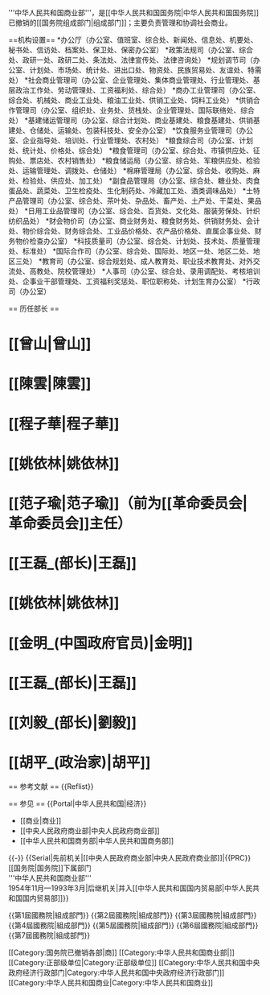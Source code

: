 '''中华人民共和国商业部'''，是[[中华人民共和国国务院|中华人民共和国国务院]]已撤销的[[国务院组成部门|组成部门]]；主要负责管理和协调社会商业。

==机构设置==
*办公厅（办公室、值班室、综合处、新闻处、信息处、机要处、秘书处、信访处、档案处、保卫处、保密办公室）
*政策法规司（办公室、综合处、政研一处、政研二处、条法处、法律宣传处、法律咨询处）
*规划调节司（办公室、计划处、市场处、统计处、进出口处、物资处、民族贸易处、友谊处、特需处）
*社会商业管理司（办公室、企业管理处、集体商业管理处、行业管理处、基层政治工作处、劳动管理处、工资福利处、综合处）
*商办工业管理司（办公室、综合处、机械处、商业工业处、粮油工业处、供销工业处、饲料工业处）
*供销合作管理司（办公室、组织处、业务处、货栈处、企业管理处、国际联络处、综合处）
*基建储运管理司（办公室、综合计划处、商业基建处、粮食基建处、供销基建处、仓储处、运输处、包装科技处、安全办公室）
*饮食服务业管理司（办公室、企业指导处、培训处、行业管理处、农村处）
*粮食综合司（办公室、计划处、统计处、价格处、综合处）
*粮食管理司（办公室、综合处、市镇供应处、征购处、票店处、农村销售处）
*粮食储运局（办公室、综合处、军粮供应处、检验处、运输管理处、调拨处、仓储处）
*棉麻管理局（办公室、综合处、收购处、麻处、检验处、供应处、加工处）
*副食品管理局（办公室、综合处、糖业处、肉食蛋品处、蔬菜处、卫生检疫处、生化制药处、冷藏加工处、酒类调味品处）
*土特产品管理司（办公室、综合处、茶叶处、杂品处、畜产处、土产处、干菜处、果品处）
*日用工业品管理司（办公室、综合处、百货处、文化处、服装劳保处、针织纺织品处）
*财会物价司（办公室、商业财务处、粮食财务处、供销财务处、会计处、物价综合处、财务综合处、工业品价格处、农产品价格处、直属企事业处、财务物价检查办公室）
*科技质量司（办公室、综合处、计划处、技术处、质量管理处、标准处）
*国际合作司（办公室、综合处、国际处、地区一处、地区二处、地区三处）
*教育司（办公室、综合规划处、成人教育处、职业技术教育处、对外交流处、高教处、院校管理处）
*人事司（办公室、综合处、录用调配处、考核培训处、企事业干部管理处、工资福利奖惩处、职位职称处、计划生育办公室）
*行政司（办公室）

== 历任部长 ==
# [[曾山|曾山]]
# [[陳雲|陳雲]]
# [[程子華|程子華]]
# [[姚依林|姚依林]]
# [[范子瑜|范子瑜]]（前为[[革命委员会|革命委员会]]主任）
# [[王磊_(部长)|王磊]]
# [[姚依林|姚依林]]
# [[金明_(中国政府官员)|金明]]
# [[王磊_(部长)|王磊]]
# [[刘毅_(部长)|劉毅]]
# [[胡平_(政治家)|胡平]]

== 参考文献 ==
{{Reflist}}

== 参见 ==
{{Portal|中华人民共和国|经济}}
* [[商业|商业]]
* [[中央人民政府商业部|中央人民政府商业部]]
* [[中华人民共和国商务部|中华人民共和国商务部]]

{{-}}
{{Serial|先前机关|[[中央人民政府商业部|中央人民政府商业部]]|{{PRC}}[[国务院|国务院]]下属部门<br />'''中华人民共和国商业部'''<br />1954年11月—1993年3月|后继机关|并入[[中华人民共和国国内贸易部|中华人民共和国国内贸易部]]}}

{{第1屆國務院|組成部門}}
{{第2屆國務院|組成部門}}
{{第3屆國務院|組成部門}}
{{第4屆國務院|組成部門}}
{{第5屆國務院|組成部門}}
{{第6屆國務院|組成部門}}
{{第7屆國務院|組成部門}}

[[Category:国务院已撤销各部|商]]
[[Category:中华人民共和国商业部|]]
[[Category:正部级单位|Category:正部级单位]]
[[Category:中华人民共和国中央政府经济行政部门|Category:中华人民共和国中央政府经济行政部门]]
[[Category:中华人民共和国商业|Category:中华人民共和国商业]]